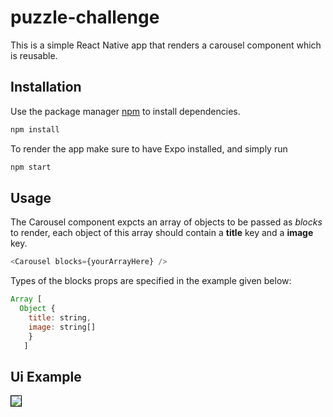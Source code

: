 # puzzle-challenge

This is a simple React Native app that renders a carousel component which is reusable.

## Installation

Use the package manager [npm](https://www.npmjs.com) to install dependencies.

```bash
npm install
```

To render the app make sure to have Expo installed, and simply run 

```bash
npm start
```

## Usage

The Carousel component expcts an array of objects to be passed as *blocks* to render, each object of this array should contain a **title** key and a **image** key.

```javascript
<Carousel blocks={yourArrayHere} />
```

Types  of the blocks props are specified in the example given below:
```javascript
Array [
  Object {
    title: string,
    image: string[]
    }
   ]
```
## Ui Example
<kbd>
    <img src="https://github.com/Edropem/puzzle-challenge/blob/master/images/CarouselExampleGif.gif?raw=true" style="border: 1px solid black" />
</kbd>
